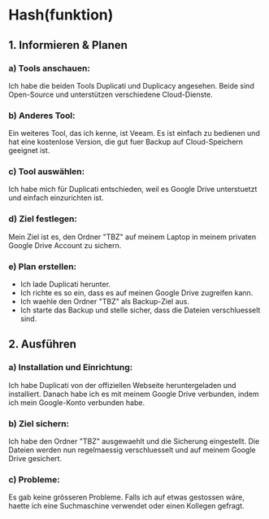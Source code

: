 # Hash(funktion)

## 1. Informieren & Planen

### a) Tools anschauen:
Ich habe die beiden Tools Duplicati und Duplicacy angesehen. Beide sind Open-Source und unterstützen verschiedene Cloud-Dienste.

### b) Anderes Tool:
Ein weiteres Tool, das ich kenne, ist Veeam. Es ist einfach zu bedienen und hat eine kostenlose Version, die gut fuer Backup auf Cloud-Speichern geeignet ist.

### c) Tool auswählen:
Ich habe mich für Duplicati entschieden, weil es Google Drive unterstuetzt und einfach einzurichten ist.

### d) Ziel festlegen:
Mein Ziel ist es, den Ordner "TBZ" auf meinem Laptop in meinem privaten Google Drive Account zu sichern.

### e) Plan erstellen:
- Ich lade Duplicati herunter.
- Ich richte es so ein, dass es auf meinen Google Drive zugreifen kann.
- Ich waehle den Ordner "TBZ" als Backup-Ziel aus.
- Ich starte das Backup und stelle sicher, dass die Dateien verschluesselt sind.

## 2. Ausführen

### a) Installation und Einrichtung:
Ich habe Duplicati von der offiziellen Webseite heruntergeladen und installiert. Danach habe ich es mit meinem Google Drive verbunden, indem ich mein Google-Konto verbunden habe.

### b) Ziel sichern:
Ich habe den Ordner "TBZ" ausgewaehlt und die Sicherung eingestellt. Die Dateien werden nun regelmaessig verschluesselt und auf meinem Google Drive gesichert.

### c) Probleme:
Es gab keine grösseren Probleme. Falls ich auf etwas gestossen wäre, haette ich eine Suchmaschine verwendet oder einen Kollegen gefragt.
